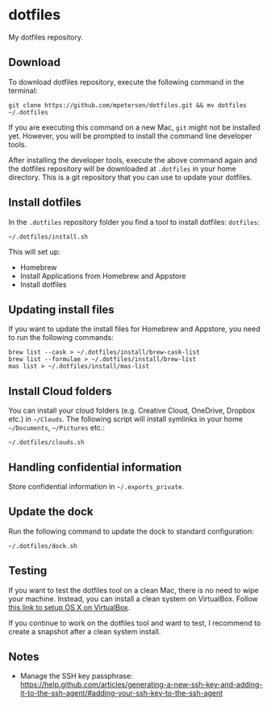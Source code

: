 dotfiles
========

My dotfiles repository.

Download
--------

To download dotfiles repository, execute the following command in the terminal:

```
git clone https://github.com/mpetersen/dotfiles.git && mv dotfiles ~/.dotfiles
```

If you are executing this command on a new Mac, `git` might not be installed yet. However, you will be prompted to install the command line developer tools.

After installing the developer tools, execute the above command again and the dotfiles repository will be downloaded at `.dotfiles` in your home directory. This is a git repository that you can use to update your dotfiles.

Install dotfiles
----------------

In the `.dotfiles` repository folder you find a tool to install dotfiles: `dotfiles`:

```
~/.dotfiles/install.sh
```

This will set up:
- Homebrew
- Install Applications from Homebrew and Appstore
- Install dotfiles

Updating install files
----------------------

If you want to update the install files for Homebrew and Appstore, you need to run the following commands:

```
brew list --cask > ~/.dotfiles/install/brew-cask-list
brew list --formulae > ~/.dotfiles/install/brew-list
mas list > ~/.dotfiles/install/mas-list
```

Install Cloud folders
---------------------

You can install your cloud folders (e.g. Creative Cloud, OneDrive, Dropbox etc.) in `~/Clouds`. The following script will install symlinks in your home `~/Documents`, `~/Pictures` etc.:

```
~/.dotfiles/clouds.sh
```

Handling confidential information
---------------------------------

Store confidential information in `~/.exports_private`.

Update the dock
---------------

Run the following command to update the dock to standard configuration:

```
~/.dotfiles/dock.sh
```

Testing
-------

If you want to test the dotfiles tool on a clean Mac, there is no need to wipe your machine. Instead, you can install a clean system on VirtualBox. Follow [this link to setup OS X on VirtualBox](https://ntk.me/2012/09/07/os-x-on-os-x/).

If you continue to work on the dotfiles tool and want to test, I recommend to create a snapshot after a clean system install.

Notes
-----

- Manage the SSH key passphrase: https://help.github.com/articles/generating-a-new-ssh-key-and-adding-it-to-the-ssh-agent/#adding-your-ssh-key-to-the-ssh-agent
